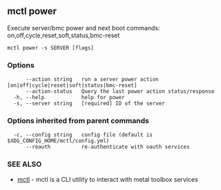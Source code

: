 [Auto generated by spf13/cobra]: <>

## mctl power

Execute server/bmc power and next boot commands: on,off,cycle,reset,soft,status,bmc-reset

```
mctl power -s SERVER [flags]
```

### Options

```
      --action string   run a server power action [on|off|cycle|reset|soft|status|bmc-reset]
      --action-status   Query the last power action status/response
  -h, --help            help for power
  -s, --server string   [required] ID of the server
```

### Options inherited from parent commands

```
  -c, --config string   config file (default is $XDG_CONFIG_HOME/mctl/config.yml)
      --reauth          re-authenticate with oauth services
```

### SEE ALSO

* [mctl](mctl.md)	 - mctl is a CLI utility to interact with metal toolbox services

